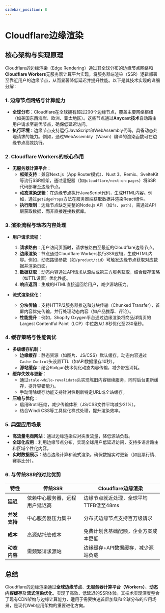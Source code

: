 ```yaml
---
sidebar_position: 8
---
```


# Cloudflare边缘渲染

## **核心架构与实现原理**
Cloudflare的边缘渲染（Edge Rendering）通过其全球分布的边缘节点网络和**Cloudflare Workers**无服务器计算平台实现，将服务器端渲染（SSR）逻辑部署至靠近用户的边缘节点，从而显著降低延迟并提升性能。以下是其技术实现的详细分解：

### **1. 边缘节点网络与计算能力**
- **全球分布**：Cloudflare在全球拥有超过200个边缘节点，覆盖主要网络枢纽（如美国东西海岸、欧洲、亚太地区）。这些节点通过**Anycast技术**自动路由用户请求至最优节点，确保低延迟访问。
- **执行环境**：边缘节点支持运行JavaScript和WebAssembly代码，具备动态处理请求的能力。例如，通过WebAssembly（Wasm）编译的渲染函数可在边缘节点高效执行。

### **2. Cloudflare Workers的核心作用**
- **无服务器计算平台**：  
  - **框架支持**：兼容Next.js（App Router模式）、Nuxt 3、Remix、SvelteKit等流行SSR框架，通过适配器（如`@cloudflare/next-on-pages`）将SSR代码部署至边缘节点。  
  - **动态渲染逻辑**：在边缘节点执行JavaScript代码，生成HTML内容。例如，通过`getEdgeProps`方法在服务器端获取数据并渲染React组件。  
  - **执行限制**：边缘节点缺乏完整的Node.js API（如`fs`、`path`），需通过API层获取数据，而非直接连接数据库。

### **3. 渲染流程与动态内容处理**
- **用户请求流程**：  
  1. **请求路由**：用户访问页面时，请求被路由至最近的Cloudflare边缘节点。  
  2. **边缘渲染**：节点通过Cloudflare Workers执行SSR逻辑，生成HTML内容。例如，动态路径参数（如`/product/:id`）可触发边缘节点获取对应数据并渲染页面。  
  3. **数据获取**：动态内容通过API请求从源站或第三方服务获取，结合缓存策略（如TTL设置）优化性能。  
  4. **响应返回**：生成的HTML直接返回给用户，减少源站压力。  

- **流式渲染优化**：  
  - **分块传输**：支持HTTP/2服务器推送和分块传输（Chunked Transfer），首屏内容优先传输，并行处理动态内容（如产品推荐、评论）。  
  - **性能提升**：例如，Shopify Oxygen平台通过边缘渲染将商品详情页的Largest Contentful Paint（LCP）中位数从1.8秒优化至230毫秒。

### **4. 缓存策略与性能调优**
- **多级缓存机制**：  
  - **边缘缓存**：静态资源（如图片、JS/CSS）默认缓存，动态内容通过`Cache-Control`头设置TTL（如API数据缓存10秒）。  
  - **源站缓存**：结合Railgun技术优化动态内容传输，减少带宽消耗。  
- **缓存失效与更新**：  
  - 通过`stale-while-revalidate`头实现陈旧内容继续服务，同时后台更新缓存，提升容错能力。  
  - 手动清除缓存功能支持针对性刷新特定URL或全站缓存。  
- **压缩与优化**：  
  - 启用Brotli压缩，减少传输体积（JS/CSS文件平均减少21%）。  
  - 结合Windi CSS等工具优化样式处理，提升渲染效率。

### **5. 典型应用场景**
- **高流量电商网站**：通过边缘渲染应对突发流量，降低源站负载。  
- **全球化应用**：利用边缘节点分布，实现全球用户低延迟访问，支持多语言路由和区域个性化内容。  
- **实时数据展示**：结合边缘计算和流式渲染，确保数据实时更新（如股票行情、赛事比分）。

### **6. 与传统SSR的对比优势**
| **特性**         | **传统SSR**                | **Cloudflare边缘渲染**              |
|------------------|---------------------------|-------------------------------------|
| **延迟**         | 依赖中心服务器，远程用户延迟高 | 边缘节点就近处理，全球平均TTFB低至48ms |
| **并发支持**     | 中心服务器压力集中         | 分布式边缘节点支持百万级请求        |
| **成本**         | 高源站托管成本             | 免费计划含基础配额，企业方案成本更低 |
| **动态内容**     | 需频繁请求源站             | 边缘缓存+API数据缓存，减少源站负载   |

## **总结**
Cloudflare的边缘渲染通过**全球边缘节点**、**无服务器计算平台（Workers）**、**动态内容缓存**及**流式渲染优化**，实现了高效、低延迟的SSR体验。其技术实现深度整合了现有CDN架构与边缘计算能力，适用于需要快速首屏加载和全球分布的应用场景，是现代Web应用架构的重要进化方向。